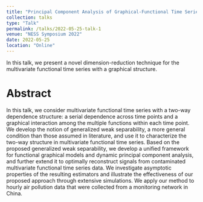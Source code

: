 ```yaml
---
title: "Principal Component Analysis of Graphical-Functional Time Series"
collection: talks
type: "Talk"
permalink: /talks/2022-05-25-talk-1
venue: "NESS Symposium 2022"
date: 2022-05-25
location: "Online"
---
```


In this talk, we present a novel dimension-reduction technique for the multivariate functional time series with a graphical structure.

Abstract
======

In this talk, we consider multivariate functional time series with a two-way dependence structure: a serial dependence across time points and a graphical interaction among the multiple functions within each time point. We develop the notion of generalized weak separability, a more general condition than those assumed in literature, and use it to characterize the two-way structure in multivariate functional time series. Based on the proposed generalized weak separability, we develop a unified framework for functional graphical models and dynamic principal component analysis, and further extend it to optimally reconstruct signals from contaminated multivariate functional time series data. We investigate asymptotic properties of the resulting estimators and illustrate the effectiveness of our proposed approach through extensive simulations. We apply our method to hourly air pollution data that were collected from a monitoring network in China.
